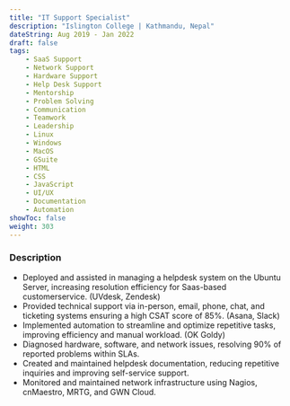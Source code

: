 ```yaml
---
title: "IT Support Specialist"
description: "Islington College | Kathmandu, Nepal"
dateString: Aug 2019 - Jan 2022
draft: false
tags:
    - SaaS Support
    - Network Support
    - Hardware Support
    - Help Desk Support
    - Mentorship
    - Problem Solving
    - Communication
    - Teamwork
    - Leadership
    - Linux
    - Windows
    - MacOS
    - GSuite
    - HTML
    - CSS
    - JavaScript
    - UI/UX
    - Documentation
    - Automation
showToc: false
weight: 303
--- 
```


### Description

- Deployed and assisted in managing a helpdesk system on the Ubuntu Server, increasing resolution efficiency for Saas-based customerservice. (UVdesk, Zendesk)  
- Provided technical support via in-person, email, phone, chat, and ticketing systems ensuring a high CSAT score of 85%. (Asana, Slack)
- Implemented automation to streamline and optimize repetitive tasks, improving efficiency and manual workload. (OK Goldy)
- Diagnosed hardware, software, and network issues, resolving 90% of reported problems within SLAs. 
- Created and maintained helpdesk documentation, reducing repetitive inquiries and improving self-service support.
- Monitored and maintained network infrastructure using Nagios, cnMaestro, MRTG, and GWN Cloud.


